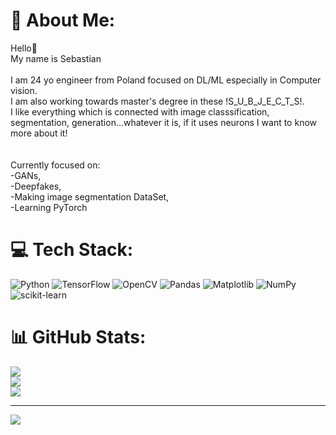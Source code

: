 # 💫 About Me:
Hello👋 <br>My name is Sebastian<br><br>I am 24 yo engineer from Poland focused on DL/ML especially in Computer vision.<br>I am also working towards master's degree in these !S_U_B_J_E_C_T_S!.<br>I like everything which is connected with image classsification, segmentation, generation...whatever it is, if it uses neurons I want to know more about it!<br><br><br>Currently focused on:<br>-GANs,<br>-Deepfakes,<br>-Making image segmentation DataSet,<br>-Learning PyTorch


# 💻 Tech Stack:
![Python](https://img.shields.io/badge/python-3670A0?style=for-the-badge&logo=python&logoColor=ffdd54) ![TensorFlow](https://img.shields.io/badge/TensorFlow-%23FF6F00.svg?style=for-the-badge&logo=TensorFlow&logoColor=white) ![OpenCV](https://img.shields.io/badge/opencv-%23white.svg?style=for-the-badge&logo=opencv&logoColor=white) ![Pandas](https://img.shields.io/badge/pandas-%23150458.svg?style=for-the-badge&logo=pandas&logoColor=white) ![Matplotlib](https://img.shields.io/badge/Matplotlib-%23ffffff.svg?style=for-the-badge&logo=Matplotlib&logoColor=black) ![NumPy](https://img.shields.io/badge/numpy-%23013243.svg?style=for-the-badge&logo=numpy&logoColor=white) ![scikit-learn](https://img.shields.io/badge/scikit--learn-%23F7931E.svg?style=for-the-badge&logo=scikit-learn&logoColor=white)
# 📊 GitHub Stats:
![](https://github-readme-stats.vercel.app/api?username=Ciapser&theme=radical&hide_border=true&include_all_commits=false&count_private=false)<br/>
![](https://github-readme-streak-stats.herokuapp.com/?user=Ciapser&theme=radical&hide_border=true)<br/>
![](https://github-readme-stats.vercel.app/api/top-langs/?username=Ciapser&theme=radical&hide_border=true&include_all_commits=false&count_private=false&layout=compact)

---
[![](https://visitcount.itsvg.in/api?id=Ciapser&icon=0&color=0)](https://visitcount.itsvg.in)



